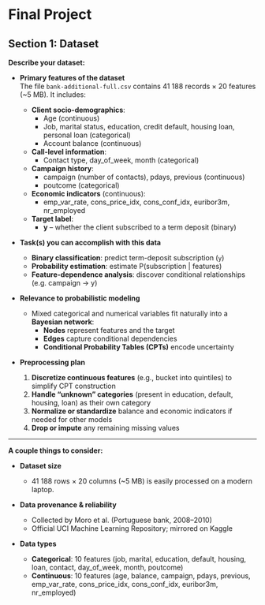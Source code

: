 # Final Project

## Section 1: Dataset

**Describe your dataset:**

- **Primary features of the dataset**  
  The file `bank-additional-full.csv` contains 41 188 records × 20 features (~5 MB). It includes:
  - **Client socio-demographics**:  
    - Age (continuous)  
    - Job, marital status, education, credit default, housing loan, personal loan (categorical)  
    - Account balance (continuous)  
  - **Call-level information**:  
    - Contact type, day_of_week, month (categorical)  
  - **Campaign history**:  
    - campaign (number of contacts), pdays, previous (continuous)  
    - poutcome (categorical)  
  - **Economic indicators** (continuous):  
    - emp_var_rate, cons_price_idx, cons_conf_idx, euribor3m, nr_employed  
  - **Target label**:  
    - **y** – whether the client subscribed to a term deposit (binary)

- **Task(s) you can accomplish with this data**  
  - **Binary classification**: predict term-deposit subscription (`y`)  
  - **Probability estimation**: estimate P(subscription | features)  
  - **Feature-dependence analysis**: discover conditional relationships (e.g. campaign → y)

- **Relevance to probabilistic modeling**  
  - Mixed categorical and numerical variables fit naturally into a **Bayesian network**:  
    - **Nodes** represent features and the target  
    - **Edges** capture conditional dependencies  
    - **Conditional Probability Tables (CPTs)** encode uncertainty

- **Preprocessing plan**  
  1. **Discretize continuous features** (e.g., bucket into quintiles) to simplify CPT construction  
  2. **Handle “unknown” categories** (present in education, default, housing, loan) as their own category  
  3. **Normalize or standardize** balance and economic indicators if needed for other models  
  4. **Drop or impute** any remaining missing values

---

**A couple things to consider:**

- **Dataset size**  
  - 41 188 rows × 20 columns (~5 MB) is easily processed on a modern laptop.  

- **Data provenance & reliability**  
  - Collected by Moro et al. (Portuguese bank, 2008–2010)  
  - Official UCI Machine Learning Repository; mirrored on Kaggle  

- **Data types**  
  - **Categorical**: 10 features (job, marital, education, default, housing, loan, contact, day_of_week, month, poutcome)  
  - **Continuous**: 10 features (age, balance, campaign, pdays, previous, emp_var_rate, cons_price_idx, cons_conf_idx, euribor3m, nr_employed)

